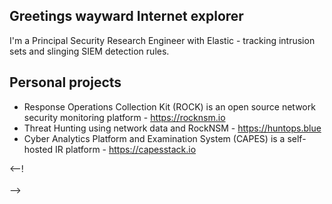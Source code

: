 ## Greetings wayward Internet explorer

I'm a Principal Security Research Engineer with Elastic - tracking intrusion sets and slinging SIEM detection rules.

## Personal projects
* Response Operations Collection Kit (ROCK) is an open source network security monitoring platform - https://rocknsm.io
* Threat Hunting using network data and RockNSM - https://huntops.blue
* Cyber Analytics Platform and Examination System (CAPES) is a self-hosted IR platform - https://capesstack.io

<--!  
[](https://user-images.githubusercontent.com/7442091/110359781-8637e780-8003-11eb-8741-52f4d78ba5fe.png)  
-->
